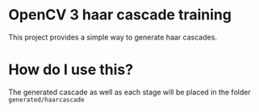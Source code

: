 # OpenCV 3 haar cascade training

This project provides a simple way to generate haar cascades.

# How do I use this?

The generated cascade as well as each stage will be placed in the folder ```generated/haarcascade```
